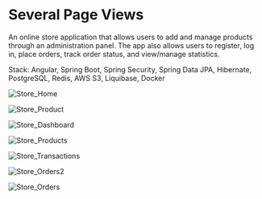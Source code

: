 # Several Page Views

An online store application that allows users to add and manage products through an administration panel. The app also allows users to register, log in, place orders, track order status, and view/manage statistics.

Stack: Angular, Spring Boot, Spring Security, Spring Data JPA, Hibernate, PostgreSQL, Redis, AWS S3, Liquibase, Docker

![Store_Home](https://github.com/JakubDevv/Store-FrontEnd/blob/master/src/assets/img/Home.PNG)

![Store_Product](https://github.com/JakubDevv/Store-FrontEnd/blob/master/src/assets/img/Product.PNG)

![Store_Dashboard](https://github.com/JakubDevv/Store-FrontEnd/blob/master/src/assets/img/Dashboard.PNG)

![Store_Products](https://github.com/JakubDevv/Store-FrontEnd/blob/master/src/assets/img/Products.PNG)

![Store_Transactions](https://github.com/JakubDevv/Store-FrontEnd/blob/master/src/assets/img/Transactions.PNG)

![Store_Orders2](https://github.com/JakubDevv/Store-FrontEnd/blob/master/src/assets/img/Orders2.PNG)

![Store_Orders](https://github.com/JakubDevv/Store-FrontEnd/blob/master/src/assets/img/Orders.PNG)
